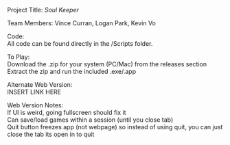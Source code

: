 Project Title: _Soul Keeper_

Team Members: Vince Curran, Logan Park, Kevin Vo

Code:  
All code can be found directly in the /Scripts folder. 

To Play:  
Download the .zip for your system (PC/Mac) from the releases section  
Extract the zip and run the included .exe/.app

Alternate Web Version:  
INSERT LINK HERE

Web Version Notes:  
If UI is weird, going fullscreen should fix it  
Can save/load games within a session (until you close tab)  
Quit button freezes app (not webpage) so instead of using quit, you can just close the tab its open in to quit
